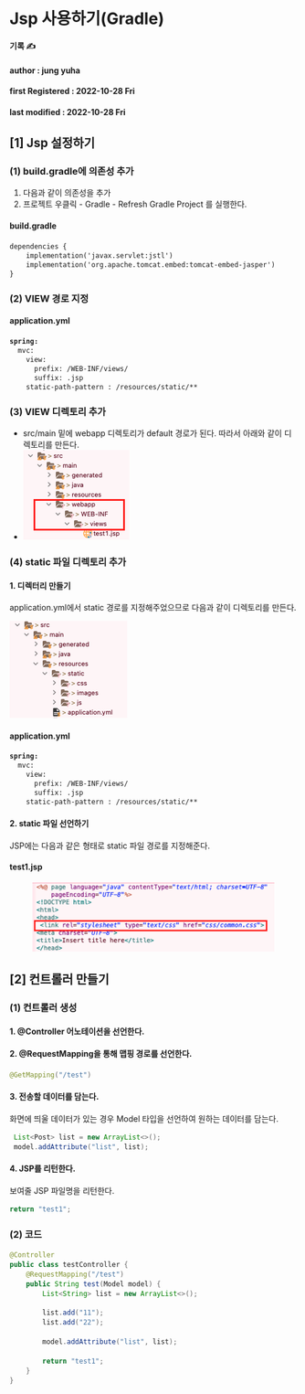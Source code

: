 # Jsp 사용하기(Gradle)

**기록 ✍️**

#### author : jung yuha

#### **first Registered :** 2022-10-28 Fri

#### last modified : 2022-10-28 Fri

## \[1] Jsp 설정하기

### (1) build.gradle에 의존성 추가

1. 다음과 같이 의존성을 추가
2. 프로젝트 우클릭 - Gradle -  Refresh Gradle Project 를 실행한다.

#### build.gradle

```properties
dependencies {    
    implementation('javax.servlet:jstl')
    implementation('org.apache.tomcat.embed:tomcat-embed-jasper')
}
```

### (2) VIEW 경로 지정

#### application.yml

<pre class="language-properties"><code class="lang-properties"><strong>spring:  
</strong>  mvc:
    view:
      prefix: /WEB-INF/views/
      suffix: .jsp
    static-path-pattern : /resources/static/**</code></pre>

### (3) VIEW 디렉토리 추가

* src/main 밑에 webapp 디렉토리가 default 경로가 된다. 따라서 아래와 같이 디렉토리를 만든다.
* ![](<.gitbook/assets/image (2).png>)

### (4) static 파일 디렉토리 추가

#### 1. 디렉터리 만들기

application.yml에서  static 경로를 지정해주었으므로 다음과 같이 디렉토리를 만든다.

![](.gitbook/assets/image.png)

#### application.yml

<pre class="language-properties"><code class="lang-properties"><strong>spring:  
</strong>  mvc:
    view:
      prefix: /WEB-INF/views/
      suffix: .jsp
    static-path-pattern : /resources/static/**</code></pre>

#### 2. static 파일 선언하기

JSP에는 다음과 같은 형태로 static 파일 경로를 지정해준다.

#### test1.jsp

<figure><img src=".gitbook/assets/image (1).png" alt=""><figcaption></figcaption></figure>

## \[2] 컨트롤러 만들기

### (1) 컨트롤러 생성

#### 1. @Controller 어노테이션을 선언한다.

#### 2. @RequestMapping을 통해 맵핑 경로를 선언한다.

```java
@GetMapping("/test")
```

#### 3. 전송할 데이터를 담는다.

화면에 띄울 데이터가 있는 경우 Model 타입을 선언하여 원하는 데이터를 담는다.

```java
 List<Post> list = new ArrayList<>();
 model.addAttribute("list", list);
```

#### 4. JSP를 리턴한다.

보여줄 JSP 파일명을 리턴한다.

```java
return "test1";
```

### (2) 코드

```java
@Controller
public class testController {
	@RequestMapping("/test")
    public String test(Model model) {
		List<String> list = new ArrayList<>();
		
        list.add("11");
        list.add("22");
        
        model.addAttribute("list", list);
        
        return "test1";
    }
}
```
